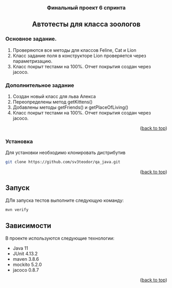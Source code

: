 <div align="center">

<h3 align="center">Финальный проект 6 спринта</h3>

<!-- ABOUT THE PROJECT -->

## Автотесты для класса зоологов

</div>

### Основное задание.

1. Проверяются все методы для классов Feline, Cat и Lion
2. Класс задание поля в конструкторе Lion проверяется через параметризацию.
3. Класс покрыт тестами на 100%. Отчет покрытия создан через jacoco.

### Дополнительное задание

1. Создан новый класс для льва Алекса
2. Переопределены метод getKittens()
3. Добавлены методы getFriends() и getPlaceOfLiving()
4. Класс покрыт тестами на 100%. Отчет покрытия создан через jacoco.

<p align="right">(<a href="#readme-top">back to top</a>)</p>

### Установка

Для установки необходимо клонировать дистрибутив

   ```sh
   git clone https://github.com/sv3teodor/qa_java.git
   ```

<p align="right">(<a href="#readme-top">back to top</a>)</p>

## Запуск

ДЛя запуска тестов выполните следующую команду:

```sh
mvn verify
```

## Зависимости

В проекте используются следующие технологии:

- Java 11
- JUnit 4.13.2
- maven 3.8.6
- mockito 5.2.0
- jacoco 0.8.7

<p align="right">(<a href="#readme-top">back to top</a>)</p>
